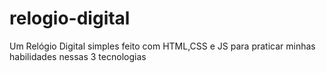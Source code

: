 # relogio-digital
Um Relógio Digital simples feito com HTML,CSS e JS para praticar minhas habilidades nessas 3 tecnologias

